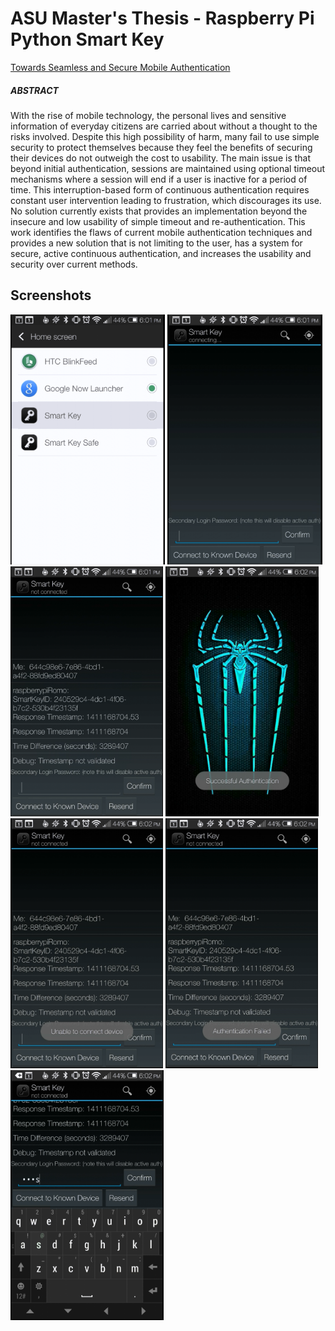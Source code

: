# ASU Master's Thesis - Raspberry Pi Python Smart Key
<a href="http://gradworks.umi.com/15/69/1569702.html">Towards Seamless and Secure Mobile Authentication<a/>

##### ABSTRACT
With the rise of mobile technology, the personal lives and sensitive information of
everyday citizens are carried about without a thought to the risks involved. Despite this
high possibility of harm, many fail to use simple security to protect themselves because
they feel the benefits of securing their devices do not outweigh the cost to usability. The
main issue is that beyond initial authentication, sessions are maintained using optional
timeout mechanisms where a session will end if a user is inactive for a period of time.
This interruption-based form of continuous authentication requires constant user
intervention leading to frustration, which discourages its use. No solution currently exists
that provides an implementation beyond the insecure and low usability of simple timeout
and re-authentication. This work identifies the flaws of current mobile authentication
techniques and provides a new solution that is not limiting to the user, has a system for
secure, active continuous authentication, and increases the usability and security over
current methods.

## Screenshots
<img src="/UIScreenshots/1.PNG" width="auto" height="400"/>
<img src="/UIScreenshots/2.PNG" width="auto" height="400"/>
<img src="/UIScreenshots/3.PNG" width="auto" height="400"/>
<img src="/UIScreenshots/4.PNG" width="auto" height="400"/>
<img src="/UIScreenshots/5.PNG" width="auto" height="400"/>
<img src="/UIScreenshots/6.PNG" width="auto" height="400"/>
<img src="/UIScreenshots/7.PNG" width="auto" height="400"/>

